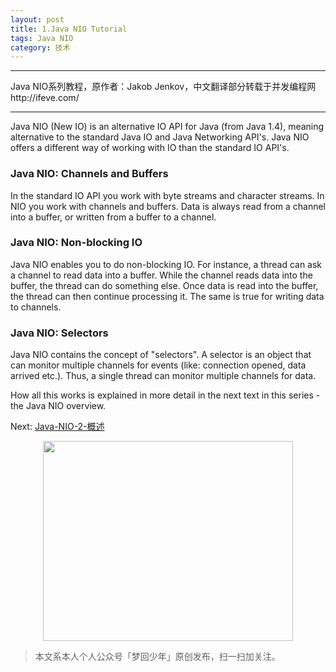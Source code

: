 ```yaml
---
layout: post
title: 1.Java NIO Tutorial
tags: Java NIO
category: 技术
---
```


---

Java NIO系列教程，原作者：Jakob Jenkov，中文翻译部分转载于并发编程网http://ifeve.com/

---

Java NIO (New IO) is an alternative IO API for Java (from Java 1.4), meaning alternative to the standard Java IO and Java Networking API's. Java NIO offers a different way of working with IO than the standard IO API's.

### Java NIO: Channels and Buffers

In the standard IO API you work with byte streams and character streams. In NIO you work with channels and buffers. Data is always read from a channel into a buffer, or written from a buffer to a channel.

### Java NIO: Non-blocking IO

Java NIO enables you to do non-blocking IO. For instance, a thread can ask a channel to read data into a buffer. While the channel reads data into the buffer, the thread can do something else. Once data is read into the buffer, the thread can then continue processing it. The same is true for writing data to channels.

### Java NIO: Selectors

Java NIO contains the concept of "selectors". A selector is an object that can monitor multiple channels for events (like: connection opened, data arrived etc.). Thus, a single thread can monitor multiple channels for data.

How all this works is explained in more detail in the next text in this series - the Java NIO overview.

Next: [Java-NIO-2-概述](http://taoxiaoran.top/2016/06/09/java-nio-2-overview.html)

<div align="center">
<img src="http://7xlkoc.com1.z0.glb.clouddn.com/qrcodenew.jpg" width="400" height="320" />
</div>

> 本文系本人个人公众号「梦回少年」原创发布，扫一扫加关注。